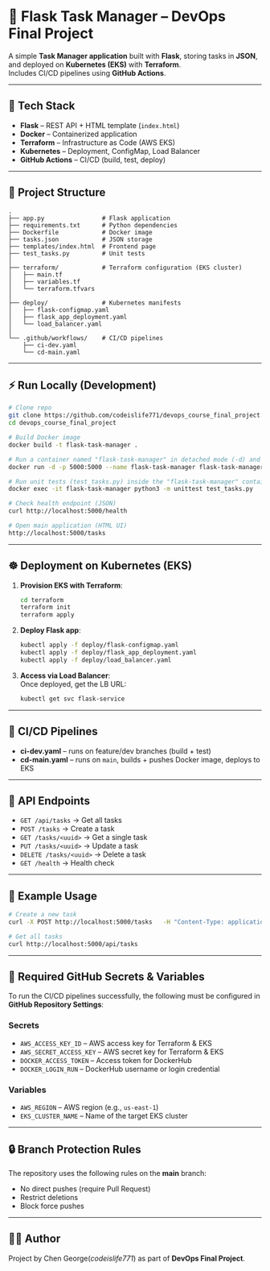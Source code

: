 # 📝 Flask Task Manager – DevOps Final Project

A simple **Task Manager application** built with **Flask**, storing tasks in **JSON**, and deployed on **Kubernetes (EKS)** with **Terraform**.  
Includes CI/CD pipelines using **GitHub Actions**.

---

## 🚀 Tech Stack
- **Flask** – REST API + HTML template (`index.html`)
- **Docker** – Containerized application
- **Terraform** – Infrastructure as Code (AWS EKS)
- **Kubernetes** – Deployment, ConfigMap, Load Balancer
- **GitHub Actions** – CI/CD (build, test, deploy)

---

## 📂 Project Structure
```
.
├── app.py                # Flask application
├── requirements.txt      # Python dependencies
├── Dockerfile            # Docker image
├── tasks.json            # JSON storage
├── templates/index.html  # Frontend page
├── test_tasks.py         # Unit tests
│
├── terraform/            # Terraform configuration (EKS cluster)
│   ├── main.tf
│   ├── variables.tf
│   └── terraform.tfvars
│
├── deploy/               # Kubernetes manifests
│   ├── flask-configmap.yaml
│   ├── flask_app_deployment.yaml
│   └── load_balancer.yaml
│
└── .github/workflows/    # CI/CD pipelines
    ├── ci-dev.yaml
    └── cd-main.yaml
```

---

## ⚡ Run Locally (Development)

```bash
# Clone repo
git clone https://github.com/codeislife771/devops_course_final_project.git
cd devops_course_final_project

# Build Docker image
docker build -t flask-task-manager .

# Run a container named "flask-task-manager" in detached mode (-d) and map port 5000 on the host to port 5000 in the container
docker run -d -p 5000:5000 --name flask-task-manager flask-task-manager

# Run unit tests (test_tasks.py) inside the "flask-task-manager" container using Python's unittest
docker exec -it flask-task-manager python3 -m unittest test_tasks.py

# Check health endpoint (JSON)
curl http://localhost:5000/health

# Open main application (HTML UI)
http://localhost:5000/tasks
```

---

## ☸️ Deployment on Kubernetes (EKS)

1. **Provision EKS with Terraform**:
   ```bash
   cd terraform
   terraform init
   terraform apply
   ```

2. **Deploy Flask app**:
   ```bash
   kubectl apply -f deploy/flask-configmap.yaml
   kubectl apply -f deploy/flask_app_deployment.yaml
   kubectl apply -f deploy/load_balancer.yaml
   ```

3. **Access via Load Balancer**:  
   Once deployed, get the LB URL:
   ```bash
   kubectl get svc flask-service
   ```

---

## 🔄 CI/CD Pipelines
- **ci-dev.yaml** – runs on feature/dev branches (build + test)  
- **cd-main.yaml** – runs on `main`, builds + pushes Docker image, deploys to EKS  

---

## 📌 API Endpoints
- `GET /api/tasks` → Get all tasks  
- `POST /tasks` → Create a task  
- `GET /tasks/<uuid>` → Get a single task  
- `PUT /tasks/<uuid>` → Update a task  
- `DELETE /tasks/<uuid>` → Delete a task  
- `GET /health` → Health check  

---

## 🧪 Example Usage

```bash
# Create a new task
curl -X POST http://localhost:5000/tasks   -H "Content-Type: application/json"   -d '{"name": "Learn DevOps", "author": "Student"}'

# Get all tasks
curl http://localhost:5000/api/tasks
```

---

## 🔑 Required GitHub Secrets & Variables

To run the CI/CD pipelines successfully, the following must be configured in **GitHub Repository Settings**:

### Secrets
- `AWS_ACCESS_KEY_ID` – AWS access key for Terraform & EKS
- `AWS_SECRET_ACCESS_KEY` – AWS secret key for Terraform & EKS
- `DOCKER_ACCESS_TOKEN` – Access token for DockerHub
- `DOCKER_LOGIN_RUN` – DockerHub username or login credential

### Variables
- `AWS_REGION` – AWS region (e.g., `us-east-1`)
- `EKS_CLUSTER_NAME` – Name of the target EKS cluster

---

## 🔒 Branch Protection Rules
The repository uses the following rules on the **main** branch:
- No direct pushes (require Pull Request)
- Restrict deletions
- Block force pushes

---

## 👨‍💻 Author
Project by Chen George(*codeislife771*) as part of **DevOps Final Project**.
